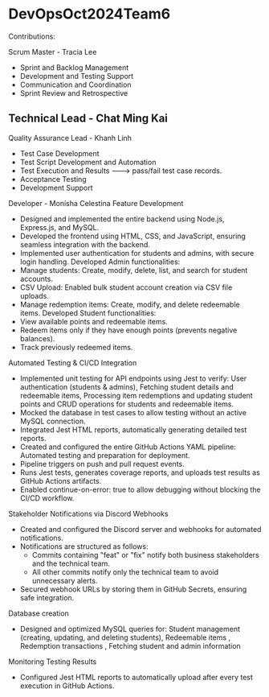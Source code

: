 # DevOpsOct2024Team6

Contributions:

Scrum Master - Tracia Lee
- Sprint and Backlog Management
- Development and Testing Support
- Communication and Coordination
- Sprint Review and Retrospective

Technical Lead - Chat Ming Kai
- 

Quality Assurance Lead - Khanh Linh
- Test Case Development
- Test Script Development and Automation
- Test Execution and Results ---> pass/fail test case records.
- Acceptance Testing
- Development Support

Developer - Monisha Celestina
Feature Development
- Designed and implemented the entire backend using Node.js, Express.js, and MySQL.
- Developed the frontend using HTML, CSS, and JavaScript, ensuring seamless integration with the backend.
- Implemented user authentication for students and admins, with secure login handling.
Developed Admin functionalities:
- Manage students: Create, modify, delete, list, and search for student accounts.
- CSV Upload: Enabled bulk student account creation via CSV file uploads.
- Manage redemption items: Create, modify, and delete redeemable items.
Developed Student functionalities:
- View available points and redeemable items.
- Redeem items only if they have enough points (prevents negative balances).
- Track previously redeemed items.

Automated Testing & CI/CD Integration
- Implemented unit testing for API endpoints using Jest to verify: User authentication (students & admins), Fetching student details and redeemable items, Processing item redemptions and updating student points and CRUD operations for students and redeemable items.
- Mocked the database in test cases to allow testing without an active MySQL connection.
- Integrated Jest HTML reports, automatically generating detailed test reports.
- Created and configured the entire GitHub Actions YAML pipeline:
Automated testing and preparation for deployment.
- Pipeline triggers on push and pull request events.
- Runs Jest tests, generates coverage reports, and uploads test results as GitHub Actions artifacts.
- Enabled continue-on-error: true to allow debugging without blocking the CI/CD workflow.

Stakeholder Notifications via Discord Webhooks
- Created and configured the Discord server and webhooks for automated notifications.
- Notifications are structured as follows:
  -  Commits containing "feat" or "fix" notify both business stakeholders and the technical team.
  - All other commits notify only the technical team to avoid unnecessary alerts.
- Secured webhook URLs by storing them in GitHub Secrets, ensuring safe integration.

Database creation
- Designed and optimized MySQL queries for: Student management (creating, updating, and deleting students), Redeemable items , Redemption transactions , Fetching student and admin information

Monitoring Testing Results
- Configured Jest HTML reports to automatically upload after every test execution in GitHub Actions.
